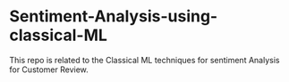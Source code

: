 # Sentiment-Analysis-using-classical-ML
This repo is related to the Classical ML techniques for sentiment Analysis for Customer Review. 
